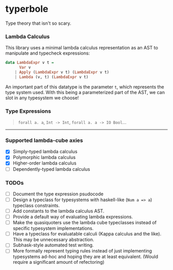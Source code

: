 # typerbole

Type theory that isn't so scary.

### Lambda Calculus

This library uses a minimal lambda calculus representation as an AST to manipulate and typecheck expressions:

```haskell
data LambdaExpr v t =
      Var v
    | Apply (LambdaExpr v t) (LambdaExpr v t)
    | Lambda (v, t) (LambdaExpr v t)
```

An important part of this datatype is the parameter `t`, which represents the type system used. With this being a parameterized part of the AST, we can slot in any typesystem we choose!

### Type Expressions

> `forall a. a`, `Int -> Int`, `forall a. a -> IO Bool`...

***

### Supported lambda-cube axies

- [x] Simply-typed lambda calculus
- [x] Polymorphic lambda calculus
- [x] Higher-order lambda calculus
- [ ] Dependently-typed lambda calculus

### TODOs

- [ ] Document the type expression psudocode
- [ ] Design a typeclass for typesystems with haskell-like (`Num a => a`) typeclass constraints.
- [ ] Add constants to the lambda calculus AST.
- [ ] Provide a default way of evaluating lambda expressions.
- [ ] Make the quasiquoters use the lambda cube typeclasses instead of specific typesystem implementations.
- [ ] Have a typeclass for evaluatable calculi (Kappa calculus and the like). This may be unnecessary abstraction.
- [ ] Subhask-style automated test writing.
- [ ] More formally represent typing rules instead of just implementing typesystems ad-hoc and hoping they are at least equivalent. (Would require a significant amount of refectoring)
